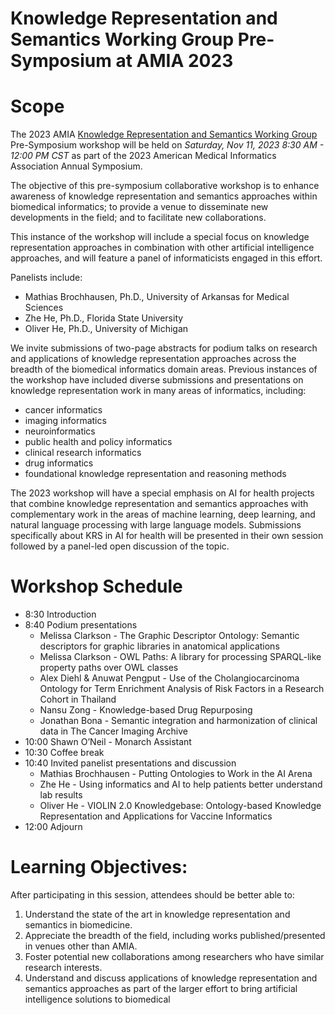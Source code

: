 # Knowledge Representation and Semantics Working Group Pre-Symposium at AMIA 2023

# Scope

The 2023 AMIA [Knowledge Representation and Semantics Working Group](https://amia.org/community/working-groups/knowledge-representation-and-semantics) Pre-Symposium 
 workshop will be held on *Saturday, Nov 11, 2023 8:30 AM - 12:00 PM CST* as part of the 2023 American Medical Informatics Association Annual Symposium.

The objective of this pre-symposium collaborative workshop is to enhance awareness of knowledge representation and semantics approaches within biomedical informatics;
to provide a venue to disseminate new developments in the field; and to facilitate new collaborations.

This instance of the workshop will include a special focus on knowledge representation approaches in combination with other artificial intelligence approaches, and will feature a panel of informaticists engaged in this effort. 

Panelists include:
* Mathias Brochhausen, Ph.D., University of Arkansas for Medical Sciences
* Zhe He, Ph.D., Florida State University
* Oliver He, Ph.D., University of Michigan


We invite submissions of two-page abstracts for podium talks on research and applications of knowledge representation approaches across the breadth of the biomedical informatics domain areas.
Previous instances of the workshop have included diverse submissions and presentations on knowledge representation work in many areas of informatics, including:

* cancer informatics
* imaging informatics
* neuroinformatics
* public health and policy informatics
* clinical research informatics
* drug informatics
* foundational knowledge representation and reasoning methods

The 2023 workshop will have a special emphasis on AI for health projects that combine knowledge representation and semantics approaches with complementary work in the areas of machine learning,
deep learning, and natural language processing with large language models.
Submissions specifically about KRS in AI for health will be presented in their own session followed by a panel-led open discussion of the topic.




# Workshop Schedule
* 8:30 Introduction 
* 8:40 Podium presentations
  * Melissa Clarkson - The Graphic Descriptor Ontology: Semantic descriptors for graphic libraries in anatomical applications
  * Melissa Clarkson - OWL Paths: A library for processing SPARQL-like property paths over OWL classes
  * Alex Diehl & Anuwat Pengput - Use of the Cholangiocarcinoma Ontology for Term Enrichment Analysis of Risk Factors in a Research Cohort in Thailand
  * Nansu Zong - Knowledge-based Drug Repurposing
  * Jonathan Bona - Semantic integration and harmonization of clinical data in The Cancer Imaging Archive
* 10:00 Shawn O’Neil - Monarch Assistant
* 10:30 Coffee break
* 10:40 Invited panelist presentations and discussion
  * Mathias Brochhausen - Putting Ontologies to Work in the AI Arena
  * Zhe He - Using informatics and AI to help patients better understand lab results
  * Oliver He -  VIOLIN 2.0 Knowledgebase: Ontology-based Knowledge Representation and Applications for Vaccine Informatics
* 12:00 Adjourn







# Learning Objectives:
After participating in this session, attendees should be better able to:
1. Understand the state of the art in knowledge representation and semantics in biomedicine.
2. Appreciate the breadth of the field, including works published/presented in venues other than AMIA.
3. Foster potential new collaborations among researchers who have similar research interests.
4. Understand and discuss applications of knowledge representation and semantics approaches as part of the larger effort to bring artificial intelligence solutions to biomedical 




